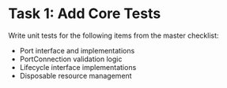 # Task 1: Add Core Tests

Write unit tests for the following items from the master checklist:
- Port interface and implementations
- PortConnection validation logic
- Lifecycle interface implementations
- Disposable resource management
